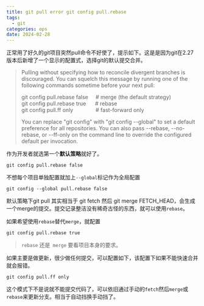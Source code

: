 ```yaml
---
title: git pull error git config pull.rebase
tags:
  - git
categories: ops
date: 2024-02-28
---
```

正常用了好久的git项目突然pull命令不好使了，提示如下。这是是因为git在2.27版本后新增了一个显示的配置式，选择git的默认提交合并。

>Pulling without specifying how to reconcile divergent branches is discouraged. You can squelch this message by running one of the following commands sometime before your next pull:  
>  
>git config pull.rebase false     # merge (the default strategy)  
>git config pull.rebase true      # rebase  
>git config pull.ff only               # fast-forward only  
>  
>You can replace "git config" with "git config --global" to set a default preference for all repositories. You can also pass --rebase, --no-rebase, or --ff-only on the command line to override the configured default per invocation.

作为开发者就选第一个**默认策略**就好了。
```Shell
git config pull.rebase false
```
不想每个项目单独配置就加上`--global`标记作为全局配置
```Shell
git config --global pull.rebase false
```
默认策略下git pull 其实相当于 git fetch 然后 git merge FETCH_HEAD，会生成一个merge的提交。提交记录整洁没有稀奇古怪的东西，就可以使用`rebase`。

如果希望使用`rebase`替代`merge`，就配置
```Shell
git config pull.rebase true
```

>`rebase` 还是` merge` 要看项目本身的要求。

如果主要是做更新，很少做任何提交，可以配置如下，该配置下如果不能快速合并就会报错。
```Shell
git config pull.ff only
```
这个模式下不是说就不能提交代码了，可以依旧通过手动的`fetch`然后`merge`或`rebase`来更新分支。相当于自动挡换手动挡了。